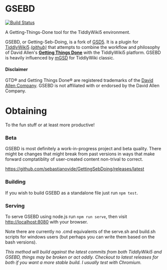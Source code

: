 # GSEBD

[![Build Status](https://travis-ci.org/sebastianovide/GettingSebDoing.svg?branch=master)](https://travis-ci.org/sebastianovide/GettingSebDoing)

A Getting-Things-Done tool for the TiddlyWiki5 environment.

GSEBD, or Getting-Seb-Doing, is a fork of [GSD5](https://github.com/roma0104/gsd5). It is a plugin for [TiddlyWiki5](http://tiddlywiki.com) *[(github)](https://github.com/Jermolene/TiddlyWiki5/)* that attempts to combine the workflow and philosophy of David Allen's **[Getting Things Done](http://www.amazon.com/Getting-Things-Done-Stress-Free-Productivity/dp/0142000280/)** with the TiddlyWiki5 platform.  GSEBD is heavily influenced by [mGSD](http://mgsd.tiddlyspot.com/) for TiddlyWiki classic.

#### Disclaimer
GTD® and Getting Things Done® are registered trademarks of the [David Allen Company](http://www.davidco.com). GSEBD is not affiliated with or endorsed by the David Allen Company.

# Obtaining

To the fun stuff or at least more productive!

### Beta

GSEBD is most definitely a work-in-progress project and beta quality.  There might be changes that might break from past versions in ways that make forward comptatiblity of user-created content non-trival to correct.

https://github.com/sebastianovide/GettingSebDoing/releases/latest

### Building

If you wish to build GSEBD as a standalone file just run `npm test`.

### Serving

To serve GSEBD using node.js run `npm run serve`, then visit <http://localhost:8080> with your browser.

Note there are currently no .cmd equivalents of the serve.sh and build.sh scripts for windows users (but perhaps you can write them based on the bash versions).

*This method will build against the latest commits from both TiddlyWiki5 and GSEBD, things may be broken or act oddly.  Checkout to latest releases for both if you want a more stable build.  I usually test with Chromium.*
